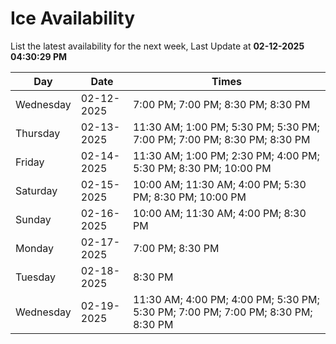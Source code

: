 # Ice Availability

List the latest availability for the next week, Last Update at **02-12-2025 04:30:29 PM**

| Day         | Date        | Times       |
| ----------- | ----------- | ----------- |
|Wednesday|02-12-2025|7:00 PM; 7:00 PM; 8:30 PM; 8:30 PM|
|Thursday|02-13-2025|11:30 AM; 1:00 PM; 5:30 PM; 5:30 PM; 7:00 PM; 7:00 PM; 8:30 PM; 8:30 PM|
|Friday|02-14-2025|11:30 AM; 1:00 PM; 2:30 PM; 4:00 PM; 5:30 PM; 8:30 PM; 10:00 PM|
|Saturday|02-15-2025|10:00 AM; 11:30 AM; 4:00 PM; 5:30 PM; 8:30 PM; 10:00 PM|
|Sunday|02-16-2025|10:00 AM; 11:30 AM; 4:00 PM; 8:30 PM|
|Monday|02-17-2025|7:00 PM; 8:30 PM|
|Tuesday|02-18-2025|8:30 PM|
|Wednesday|02-19-2025|11:30 AM; 4:00 PM; 4:00 PM; 5:30 PM; 5:30 PM; 7:00 PM; 7:00 PM; 8:30 PM; 8:30 PM|
